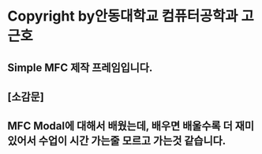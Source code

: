 # Copyright by안동대학교 컴퓨터공학과 고근호
## Simple MFC 제작 프레임입니다.

## [소감문] 
## MFC Modal에 대해서 배웠는데, 배우면 배울수록 더 재미있어서 수업이 시간 가는줄 모르고 가는것 같습니다.
